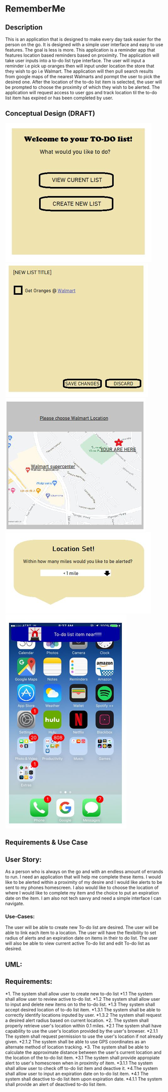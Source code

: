 # RememberMe

## Description
This is an application that is designed to make every day task easier for the person on the go. It is designed with a simple user interface and easy to use features. The goal is less is more. This application is a reminder app that features location based reminders based on proximity. The application will take user inputs into a to-do list type interface. The user will input a reminder i.e pick up oranges then will input under location the store that they wish to go i.e Walmart. The application will then pull search results from google maps of the nearest Walmarts and pormpt the user to pick the desired one. After the location of the to-do list item is selected, the user will be prompted to choose the proximity of which they wish to be alerted. The application will request access to user gps and track location til the to-do list item has expired or has been completed by user.

## Conceptual Design (DRAFT)
![Alt Text](https://github.com/Syndikin/RememberMe/blob/main/WireFrame1.JPG)
![Alt Text](https://github.com/Syndikin/RememberMe/blob/main/WireFrame2.JPG)
![Alt Text](https://github.com/Syndikin/RememberMe/blob/main/WireFrame3.JPG)
![Alt Text](https://github.com/Syndikin/RememberMe/blob/main/WireFrame4.JPG)
![Alt Text](https://github.com/Syndikin/RememberMe/blob/main/WireFrame5.JPG)

## Requirements & Use Case

## User Story:
As a person who is always on the go and with an endless amount of errands to run. 
I need an application that will help me complete these items.  I would like to be alerted within a proximity of my desire and I would like alerts to be sent to my phones homescreen. I also would like to choose the location of  where I would like to complete my item and the choice to put an expiration date on the item.
I am also not tech savvy and need a simple interface I can navigate.

### Use-Cases:
The user will be able to create new To-do list are desired. The user will be able to link each item to a location. 
The user will have the flexibility to set radius of alerts and an expiration date on items in their to do list. 
The user will also be able to view current active To-do list and edit To-do list as desired.

## UML: 

## Requirements:

*1. The system shall allow user to create new to-do list
    *1.1 The system shall allow user to review active to-do list.
    *1.2 The system shall allow user to input and delete new items on to the to-do list.
    *1.3 They system shall accept desired location of to-do list item.
        *1.3.1 The system shall be able to correctly identify locations inputed by user. 
        *1.3.2 The system shall request a desired alert radius based on current location.
*2. The system shall properly retrieve user's location within 0.1 miles.
   *2.1 The system shall have capability to use the user's location provided by the user's browser.
       *2.1.1 The system shall request permission to use the user's location if not already given.
       *2.1.2 The system shall be able to use GPS coordinates as an alternate method of location tracking. 
*3. The system shall be able to calculate the approximate distance between the user's current location and the location of the to-do list item.
  *3.1 The system shall provide appropiate alert to user's homescreen when in proximity of item.
     *3.1.1  The system shall allow user to check off to-do list item and deactive it.
*4.The system shall allow user to input an expiration date on to-do list item.
   *4.1 The system shall deactive to-do list item upon expiration date.
       *4.1.1 The system shall provide an alert of deactived to-do list item.
 
